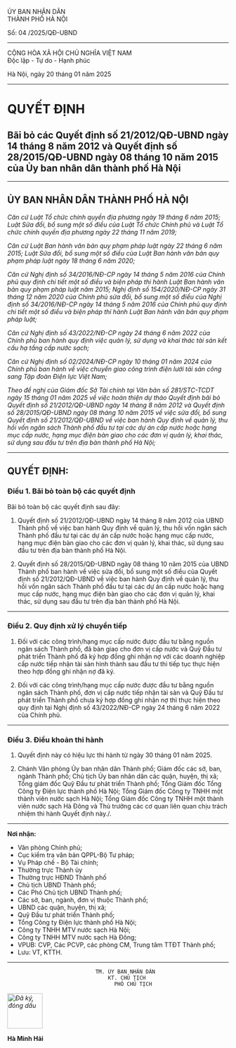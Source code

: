 ỦY BAN NHÂN DÂN  
THÀNH PHỐ HÀ NỘI

Số: 04  /2025/QĐ-UBND

---

CỘNG HÒA XÃ HỘI CHỦ NGHĨA VIỆT NAM  
Độc lập - Tự do - Hạnh phúc

Hà Nội, ngày 20 tháng 01 năm 2025

---

# QUYẾT ĐỊNH
## Bãi bỏ các Quyết định số 21/2012/QĐ-UBND ngày 14 tháng 8 năm 2012 và Quyết định số 28/2015/QĐ-UBND ngày 08 tháng 10 năm 2015 của Ủy ban nhân dân thành phố Hà Nội

---

## ỦY BAN NHÂN DÂN THÀNH PHỐ HÀ NỘI

*Căn cứ Luật Tổ chức chính quyền địa phương ngày 19 tháng 6 năm 2015; Luật Sửa đổi, bổ sung một số điều của Luật Tổ chức Chính phủ và Luật Tổ chức chính quyền địa phương ngày 22 tháng 11 năm 2019;*

*Căn cứ Luật Ban hành văn bản quy phạm pháp luật ngày 22 tháng 6 năm 2015; Luật Sửa đổi, bổ sung một số điều của Luật Ban hành văn bản quy phạm pháp luật ngày 18 tháng 6 năm 2020;*

*Căn cứ Nghị định số 34/2016/NĐ-CP ngày 14 tháng 5 năm 2016 của Chính phủ quy định chi tiết một số điều và biện pháp thi hành Luật Ban hành văn bản quy phạm pháp luật năm 2015; Nghị định số 154/2020/NĐ-CP ngày 31 tháng 12 năm 2020 của Chính phủ sửa đổi, bổ sung một số điều của Nghị định số 34/2016/NĐ-CP ngày 14 tháng 5 năm 2016 của Chính phủ quy định chi tiết một số điều và biện pháp thi hành Luật Ban hành văn bản quy phạm pháp luật;*

*Căn cứ Nghị định số 43/2022/NĐ-CP ngày 24 tháng 6 năm 2022 của Chính phủ ban hành quy định việc quản lý, sử dụng và khai thác tài sản kết cấu hạ tầng cấp nước sạch;*

*Căn cứ Nghị định số 02/2024/NĐ-CP ngày 10 tháng 01 năm 2024 của Chính phủ ban hành về việc chuyển giao công trình điện lưới tải sản công sang Tập đoàn Điện lực Việt Nam;*

*Theo đề nghị của Giám đốc Sở Tài chính tại Văn bản số 281/STC-TCDT ngày 15 tháng 01 năm 2025 về việc hoàn thiện dự thảo Quyết định bãi bỏ Quyết định số 21/2012/QĐ-UBND ngày 14 tháng 8 năm 2012 và Quyết định số 28/2015/QĐ-UBND ngày 08 tháng 10 năm 2015 về việc sửa đổi, bổ sung Quyết định số 21/2012/QĐ-UBND về việc ban hành Quy định về quản lý, thu hồi vốn ngân sách Thành phố đầu tư tại các dự án cấp nước hoặc hạng mục cấp nước, hạng mục điện bàn giao cho các đơn vị quản lý, khai thác, sử dụng sau đầu tư trên địa bàn thành phố Hà Nội;*

---

## QUYẾT ĐỊNH:

### Điều 1. Bãi bỏ toàn bộ các quyết định

Bãi bỏ toàn bộ các quyết định sau đây:

1. Quyết định số 21/2012/QĐ-UBND ngày 14 tháng 8 năm 2012 của UBND Thành phố về việc ban hành Quy định về quản lý, thu hồi vốn ngân sách Thành phố đầu tư tại các dự án cấp nước hoặc hạng mục cấp nước, hạng mục điện bàn giao cho các đơn vị quản lý, khai thác, sử dụng sau đầu tư trên địa bàn thành phố Hà Nội.

2. Quyết định số 28/2015/QĐ-UBND ngày 08 tháng 10 năm 2015 của UBND Thành phố ban hành về việc sửa đổi, bổ sung một số điều của Quyết định số 21/2012/QĐ-UBND về việc ban hành Quy định về quản lý, thu hồi vốn ngân sách Thành phố đầu tư tại các dự án cấp nước hoặc hạng mục cấp nước, hạng mục điện bàn giao cho các đơn vị quản lý, khai thác, sử dụng sau đầu tư trên địa bàn thành phố Hà Nội.

---

### Điều 2. Quy định xử lý chuyển tiếp

1. Đối với các công trình/hạng mục cấp nước được đầu tư bằng nguồn ngân sách Thành phố, đã bàn giao cho đơn vị cấp nước và Quỹ Đầu tư phát triển Thành phố đã ký hợp đồng ghi nhận nợ với các doanh nghiệp cấp nước tiếp nhận tài sản hình thành sau đầu tư thì tiếp tục thực hiện theo hợp đồng ghi nhận nợ đã ký.

2. Đối với các công trình/hạng mục cấp nước được đầu tư bằng nguồn ngân sách Thành phố, đơn vị cấp nước tiếp nhận tài sản và Quỹ Đầu tư phát triển Thành phố chưa ký hợp đồng ghi nhận nợ thì thực hiện theo quy định tại Nghị định số 43/2022/NĐ-CP ngày 24 tháng 6 năm 2022 của Chính phủ.

---

### Điều 3. Điều khoản thi hành

1. Quyết định này có hiệu lực thi hành từ ngày 30 tháng 01 năm 2025.

2. Chánh Văn phòng Ủy ban nhân dân Thành phố; Giám đốc các sở, ban, ngành Thành phố; Chủ tịch Ủy ban nhân dân các quận, huyện, thị xã; Tổng giám đốc Quỹ Đầu tư phát triển Thành phố; Tổng Giám đốc Tổng Công ty Điện lực thành phố Hà Nội; Tổng Giám đốc Công ty TNHH một thành viên nước sạch Hà Nội; Tổng Giám đốc Công ty TNHH một thành viên nước sạch Hà Đông và Thủ trưởng các cơ quan liên quan chịu trách nhiệm thi hành Quyết định này./.

---

**Nơi nhận:**  
- Văn phòng Chính phủ;  
- Cục kiểm tra văn bản QPPL-Bộ Tư pháp;  
- Vụ Pháp chế - Bộ Tài chính;  
- Thường trực Thành ủy  
- Thường trực HĐND Thành phố  
- Chủ tịch UBND Thành phố;  
- Các Phó Chủ tịch UBND Thành phố;  
- Các sở, ban, ngành, đơn vị thuộc Thành phố;  
- UBND các quận, huyện, thị xã;  
- Quỹ Đầu tư phát triển Thành phố;  
- Tổng Công ty Điện lực thành phố Hà Nội;  
- Công ty TNHH MTV nước sạch Hà Nội;  
- Công ty TNHH MTV nước sạch Hà Đông;  
- VPUB: CVP, Các PCVP, các phòng CM, Trung tâm TTĐT Thành phố;  
- Lưu: VT, KTTH.

---

                                TM. ỦY BAN NHÂN DÂN  
                                    KT. CHỦ TỊCH  
                                      PHÓ CHỦ TỊCH  

*<img src="https://i.imgur.com/1J2PrRZ.png" alt="Đã ký, đóng dấu" height="80"/>*

**Hà Minh Hải**


